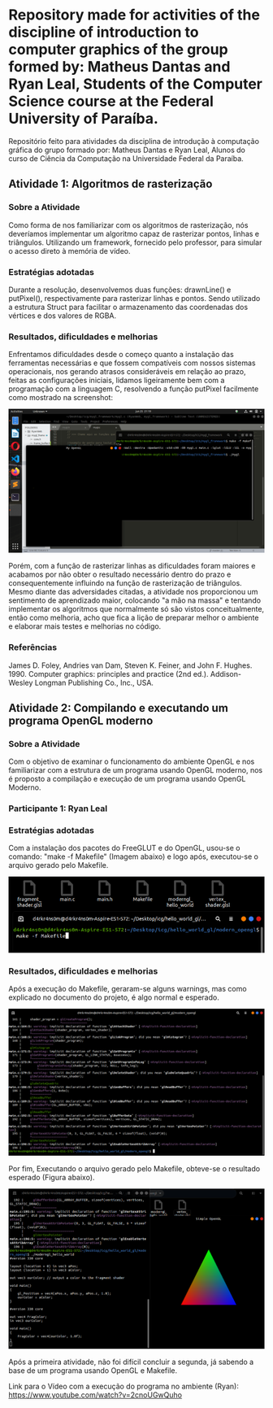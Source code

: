 # Repository made for activities of the discipline of introduction to computer graphics of the group formed by: Matheus Dantas and Ryan Leal, Students of the Computer Science course at the Federal University of Paraíba.

Repositório feito para atividades da disciplina de introdução à computação gráfica do grupo formado por: Matheus Dantas e Ryan Leal, Alunos do curso de Ciência da Computação na Universidade Federal da Paraíba.

## Atividade 1: Algoritmos de rasterização
### Sobre a Atividade

Como forma de nos familiarizar com os algoritmos de rasterização, nós deveríamos implementar um algoritmo capaz de rasterizar pontos, linhas e triângulos. Utilizando um framework, fornecido pelo professor, para simular o acesso direto à memória de vídeo.

### Estratégias adotadas

Durante a resolução, desenvolvemos duas funções: drawnLine() e putPixel(), respectivamente para rasterizar linhas e pontos. Sendo utilizado a estrutura Struct para facilitar o armazenamento das coordenadas dos vértices e dos valores de RGBA.

### Resultados, dificuldades e melhorias

Enfrentamos dificuldades desde o começo quanto a instalação das ferramentas necessárias e que fossem compatíveis com nossos sistemas operacionais, nos gerando atrasos consideráveis em relação ao prazo, feitas as configurações iniciais, lidamos ligeiramente bem com a programação com a linguagem C, resolvendo a função putPixel facilmente como mostrado na screenshot:

![screenshot results](/Images/putPixel.png)

Porém, com a função de rasterizar linhas as dificuldades foram maiores e acabamos por não obter o resultado necessário dentro do prazo e consequentemente influindo na função de rasterização de triângulos.
Mesmo diante das adversidades citadas, a atividade nos proporcionou um sentimento de aprendizado maior, colocando "a mão na massa" e tentando implementar os algoritmos que normalmente só são vistos conceitualmente, então como melhoria, acho que fica a lição de preparar melhor o ambiente e elaborar mais testes e melhorias no código.

### Referências
  James D. Foley, Andries van Dam, Steven K. Feiner, and John F. Hughes. 1990. Computer graphics: principles and practice (2nd ed.). Addison-Wesley Longman Publishing Co., Inc., USA.
  
## Atividade 2: Compilando e executando um programa OpenGL moderno
### Sobre a Atividade

Com o objetivo de examinar o funcionamento do ambiente OpenGL e nos familiarizar com a estrutura de um programa usando OpenGL moderno, nos é proposto a compilação e execução de um programa usando OpenGL Moderno.

### Participante 1: Ryan Leal

### Estratégias adotadas

Com a instalação dos pacotes do FreeGLUT e do OpenGL, usou-se o comando: "make -f Makefile" (Imagem abaixo) e logo após, executou-se o arquivo gerado pelo Makefile.

![executando makefile](/Images/makeFile.png)

### Resultados, dificuldades e melhorias

Após a execução do Makefile, geraram-se alguns warnings, mas como explicado no documento do projeto, é algo normal e esperado.

![Warnings](/Images/warnings.png)

Por fim, Executando o arquivo gerado pelo Makefile, obteve-se o resultado esperado (Figura abaixo).

![Resultados](/Images/helloGL.png)

Após a primeira atividade, não foi difícil concluir a segunda, já sabendo a base de um programa usando OpenGL e Makefile.

Link para o Vídeo com a execução do programa no ambiente (Ryan): https://www.youtube.com/watch?v=2cnoUGwQuho
